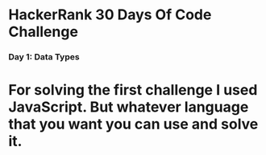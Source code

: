 # HackerRank 30 Days Of Code Challenge


### Day 1: Data Types
# For solving the first challenge I used JavaScript. But whatever language that you want you can use and solve it. 


